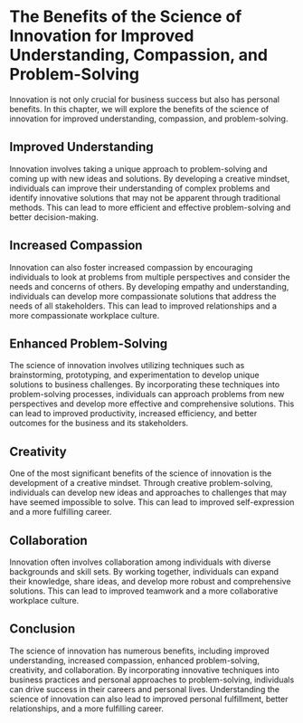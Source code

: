 # The Benefits of the Science of Innovation for Improved Understanding, Compassion, and Problem-Solving

Innovation is not only crucial for business success but also has personal benefits. In this chapter, we will explore the benefits of the science of innovation for improved understanding, compassion, and problem-solving.

Improved Understanding
----------------------

Innovation involves taking a unique approach to problem-solving and coming up with new ideas and solutions. By developing a creative mindset, individuals can improve their understanding of complex problems and identify innovative solutions that may not be apparent through traditional methods. This can lead to more efficient and effective problem-solving and better decision-making.

Increased Compassion
--------------------

Innovation can also foster increased compassion by encouraging individuals to look at problems from multiple perspectives and consider the needs and concerns of others. By developing empathy and understanding, individuals can develop more compassionate solutions that address the needs of all stakeholders. This can lead to improved relationships and a more compassionate workplace culture.

Enhanced Problem-Solving
------------------------

The science of innovation involves utilizing techniques such as brainstorming, prototyping, and experimentation to develop unique solutions to business challenges. By incorporating these techniques into problem-solving processes, individuals can approach problems from new perspectives and develop more effective and comprehensive solutions. This can lead to improved productivity, increased efficiency, and better outcomes for the business and its stakeholders.

Creativity
----------

One of the most significant benefits of the science of innovation is the development of a creative mindset. Through creative problem-solving, individuals can develop new ideas and approaches to challenges that may have seemed impossible to solve. This can lead to improved self-expression and a more fulfilling career.

Collaboration
-------------

Innovation often involves collaboration among individuals with diverse backgrounds and skill sets. By working together, individuals can expand their knowledge, share ideas, and develop more robust and comprehensive solutions. This can lead to improved teamwork and a more collaborative workplace culture.

Conclusion
----------

The science of innovation has numerous benefits, including improved understanding, increased compassion, enhanced problem-solving, creativity, and collaboration. By incorporating innovative techniques into business practices and personal approaches to problem-solving, individuals can drive success in their careers and personal lives. Understanding the science of innovation can also lead to improved personal fulfillment, better relationships, and a more fulfilling career.
